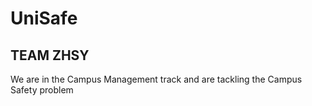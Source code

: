# UniSafe

## TEAM ZHSY
We are in the Campus Management track and are tackling the Campus Safety problem

